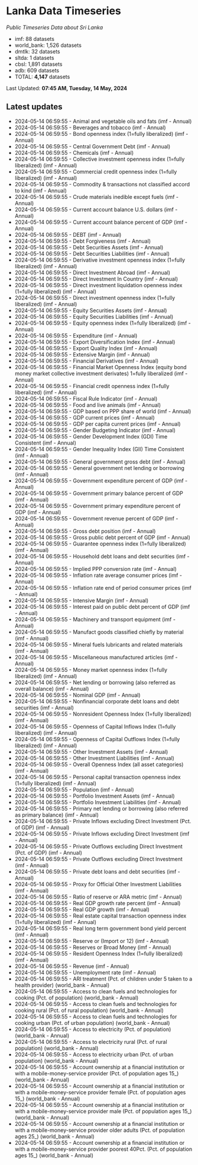 # Lanka Data Timeseries
*Public Timeseries Data about Sri Lanka*

* imf: 88 datasets
* world_bank: 1,526 datasets
* dmtlk: 32 datasets
* sltda: 1 datasets
* cbsl: 1,891 datasets
* adb: 609 datasets
* TOTAL: **4,147** datasets

Last Updated: **07:45 AM, Tuesday, 14 May, 2024**

## Latest updates

* 2024-05-14 06:59:55 - Animal and vegetable oils and fats (imf - Annual)
* 2024-05-14 06:59:55 - Beverages and tobacco (imf - Annual)
* 2024-05-14 06:59:55 - Bond openness index (1=fully liberalized) (imf - Annual)
* 2024-05-14 06:59:55 - Central Government Debt (imf - Annual)
* 2024-05-14 06:59:55 - Chemicals (imf - Annual)
* 2024-05-14 06:59:55 - Collective investment openness index (1=fully liberalized) (imf - Annual)
* 2024-05-14 06:59:55 - Commercial credit openness index (1=fully liberalized) (imf - Annual)
* 2024-05-14 06:59:55 - Commodity & transactions not classified accord to kind (imf - Annual)
* 2024-05-14 06:59:55 - Crude materials inedible except fuels (imf - Annual)
* 2024-05-14 06:59:55 - Current account balance U.S. dollars (imf - Annual)
* 2024-05-14 06:59:55 - Current account balance percent of GDP (imf - Annual)
* 2024-05-14 06:59:55 - DEBT (imf - Annual)
* 2024-05-14 06:59:55 - Debt Forgiveness (imf - Annual)
* 2024-05-14 06:59:55 - Debt Securities Assets (imf - Annual)
* 2024-05-14 06:59:55 - Debt Securities Liabilities (imf - Annual)
* 2024-05-14 06:59:55 - Derivative investment openness index (1=fully liberalized) (imf - Annual)
* 2024-05-14 06:59:55 - Direct Investment Abroad (imf - Annual)
* 2024-05-14 06:59:55 - Direct Investment In Country (imf - Annual)
* 2024-05-14 06:59:55 - Direct investment liquidation openness index (1=fully liberalized) (imf - Annual)
* 2024-05-14 06:59:55 - Direct investment openness index (1=fully liberalized) (imf - Annual)
* 2024-05-14 06:59:55 - Equity Securities Assets (imf - Annual)
* 2024-05-14 06:59:55 - Equity Securities Liabilities (imf - Annual)
* 2024-05-14 06:59:55 - Equity openness index (1=fully liberalized) (imf - Annual)
* 2024-05-14 06:59:55 - Expenditure (imf - Annual)
* 2024-05-14 06:59:55 - Export Diversification Index (imf - Annual)
* 2024-05-14 06:59:55 - Export Quality Index (imf - Annual)
* 2024-05-14 06:59:55 - Extensive Margin (imf - Annual)
* 2024-05-14 06:59:55 - Financial Derivatives (imf - Annual)
* 2024-05-14 06:59:55 - Financial Market Openness Index (equity bond money market collective investment derivates) 1=fully liberalized (imf - Annual)
* 2024-05-14 06:59:55 - Financial credit openness index (1=fully liberalized) (imf - Annual)
* 2024-05-14 06:59:55 - Fiscal Rule Indicator (imf - Annual)
* 2024-05-14 06:59:55 - Food and live animals (imf - Annual)
* 2024-05-14 06:59:55 - GDP based on PPP share of world (imf - Annual)
* 2024-05-14 06:59:55 - GDP current prices (imf - Annual)
* 2024-05-14 06:59:55 - GDP per capita current prices (imf - Annual)
* 2024-05-14 06:59:55 - Gender Budgeting Indicator (imf - Annual)
* 2024-05-14 06:59:55 - Gender Development Index (GDI) Time Consistent (imf - Annual)
* 2024-05-14 06:59:55 - Gender Inequality Index (GII) Time Consistent (imf - Annual)
* 2024-05-14 06:59:55 - General government gross debt (imf - Annual)
* 2024-05-14 06:59:55 - General government net lending or borrowing (imf - Annual)
* 2024-05-14 06:59:55 - Government expenditure percent of GDP (imf - Annual)
* 2024-05-14 06:59:55 - Government primary balance percent of GDP (imf - Annual)
* 2024-05-14 06:59:55 - Government primary expenditure percent of GDP (imf - Annual)
* 2024-05-14 06:59:55 - Government revenue percent of GDP (imf - Annual)
* 2024-05-14 06:59:55 - Gross debt position (imf - Annual)
* 2024-05-14 06:59:55 - Gross public debt percent of GDP (imf - Annual)
* 2024-05-14 06:59:55 - Guarantee openness index (1=fully liberalized) (imf - Annual)
* 2024-05-14 06:59:55 - Household debt loans and debt securities (imf - Annual)
* 2024-05-14 06:59:55 - Implied PPP conversion rate (imf - Annual)
* 2024-05-14 06:59:55 - Inflation rate average consumer prices (imf - Annual)
* 2024-05-14 06:59:55 - Inflation rate end of period consumer prices (imf - Annual)
* 2024-05-14 06:59:55 - Intensive Margin (imf - Annual)
* 2024-05-14 06:59:55 - Interest paid on public debt percent of GDP (imf - Annual)
* 2024-05-14 06:59:55 - Machinery and transport equipment (imf - Annual)
* 2024-05-14 06:59:55 - Manufact goods classified chiefly by material (imf - Annual)
* 2024-05-14 06:59:55 - Mineral fuels lubricants and related materials (imf - Annual)
* 2024-05-14 06:59:55 - Miscellaneous manufactured articles (imf - Annual)
* 2024-05-14 06:59:55 - Money market openness index (1=fully liberalized) (imf - Annual)
* 2024-05-14 06:59:55 - Net lending or borrowing (also referred as overall balance) (imf - Annual)
* 2024-05-14 06:59:55 - Nominal GDP (imf - Annual)
* 2024-05-14 06:59:55 - Nonfinancial corporate debt loans and debt securities (imf - Annual)
* 2024-05-14 06:59:55 - Nonresident Openness Index (1=fully liberalized) (imf - Annual)
* 2024-05-14 06:59:55 - Openness of Capital Inflows Index (1=fully liberalized) (imf - Annual)
* 2024-05-14 06:59:55 - Openness of Capital Outflows Index (1=fully liberalized) (imf - Annual)
* 2024-05-14 06:59:55 - Other Investment Assets (imf - Annual)
* 2024-05-14 06:59:55 - Other Investment Liabilities (imf - Annual)
* 2024-05-14 06:59:55 - Overall Openness Index (all asset categories) (imf - Annual)
* 2024-05-14 06:59:55 - Personal capital transaction openness index (1=fully liberalized) (imf - Annual)
* 2024-05-14 06:59:55 - Population (imf - Annual)
* 2024-05-14 06:59:55 - Portfolio Investment Assets (imf - Annual)
* 2024-05-14 06:59:55 - Portfolio Investment Liabilities (imf - Annual)
* 2024-05-14 06:59:55 - Primary net lending or borrowing (also referred as primary balance) (imf - Annual)
* 2024-05-14 06:59:55 - Private Inflows excluding Direct Investment (Pct. of GDP) (imf - Annual)
* 2024-05-14 06:59:55 - Private Inflows excluding Direct Investment (imf - Annual)
* 2024-05-14 06:59:55 - Private Outflows excluding Direct Investment (Pct. of GDP) (imf - Annual)
* 2024-05-14 06:59:55 - Private Outflows excluding Direct Investment (imf - Annual)
* 2024-05-14 06:59:55 - Private debt loans and debt securities (imf - Annual)
* 2024-05-14 06:59:55 - Proxy for Official Other Investment Liabilities (imf - Annual)
* 2024-05-14 06:59:55 - Ratio of reserve or ARA metric (imf - Annual)
* 2024-05-14 06:59:55 - Real GDP growth rate percent (imf - Annual)
* 2024-05-14 06:59:55 - Real GDP growth (imf - Annual)
* 2024-05-14 06:59:55 - Real estate capital transaction openness index (1=fully liberalized) (imf - Annual)
* 2024-05-14 06:59:55 - Real long term government bond yield percent (imf - Annual)
* 2024-05-14 06:59:55 - Reserve or (Import or 12) (imf - Annual)
* 2024-05-14 06:59:55 - Reserves or Broad Money (imf - Annual)
* 2024-05-14 06:59:55 - Resident Openness Index (1=fully liberalized) (imf - Annual)
* 2024-05-14 06:59:55 - Revenue (imf - Annual)
* 2024-05-14 06:59:55 - Unemployment rate (imf - Annual)
* 2024-05-14 06:59:55 - ARI treatment (Pct. of children under 5 taken to a health provider) (world_bank - Annual)
* 2024-05-14 06:59:55 - Access to clean fuels and technologies for cooking (Pct. of population) (world_bank - Annual)
* 2024-05-14 06:59:55 - Access to clean fuels and technologies for cooking rural (Pct. of rural population) (world_bank - Annual)
* 2024-05-14 06:59:55 - Access to clean fuels and technologies for cooking urban (Pct. of urban population) (world_bank - Annual)
* 2024-05-14 06:59:55 - Access to electricity (Pct. of population) (world_bank - Annual)
* 2024-05-14 06:59:55 - Access to electricity rural (Pct. of rural population) (world_bank - Annual)
* 2024-05-14 06:59:55 - Access to electricity urban (Pct. of urban population) (world_bank - Annual)
* 2024-05-14 06:59:55 - Account ownership at a financial institution or with a mobile-money-service provider (Pct. of population ages 15_) (world_bank - Annual)
* 2024-05-14 06:59:55 - Account ownership at a financial institution or with a mobile-money-service provider female (Pct. of population ages 15_) (world_bank - Annual)
* 2024-05-14 06:59:55 - Account ownership at a financial institution or with a mobile-money-service provider male (Pct. of population ages 15_) (world_bank - Annual)
* 2024-05-14 06:59:55 - Account ownership at a financial institution or with a mobile-money-service provider older adults (Pct. of population ages 25_) (world_bank - Annual)
* 2024-05-14 06:59:55 - Account ownership at a financial institution or with a mobile-money-service provider poorest 40Pct. (Pct. of population ages 15_) (world_bank - Annual)